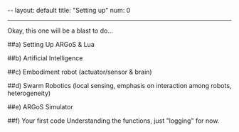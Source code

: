 --
layout: default
title:  "Setting up"
num: 0

---

Okay, this one will be a blast to do...


##a) Setting Up ARGoS & Lua
	
##b) Artificial Intelligence

##c) Embodiment
robot (actuator/sensor & brain)

##d) Swarm Robotics
(local sensing, emphasis on interaction among robots, heterogeneity)

##e) ARGoS Simulator

##f) Your first code
Understanding the functions, just "logging" for now.
